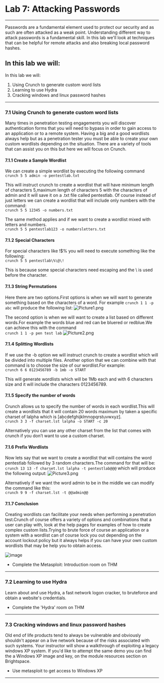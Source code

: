 # Lab 7: Attacking Passwords

___

Passwords are a fundamental element used to protect our security and as such are often attacked as a weak point. Understanding different way to attack passwords is a fundamental skill. In this lab we'll look at techniques that can be helpful for remote attacks and also breaking local password hashes.

## In this lab we will: 

In this lab we will:
1. Using Crunch to generate custom word lists
2. Learning to use Hydra
3. Cracking windows and linux password hashes

___


### 7.1 Using Crunch to generate custom word lists

Many times in penetration testing engagements you will discover authentication forms that you will need to bypass in order to gain access to an application or to a remote system. Having a big and a good wordlists always help but as a penetration tester you must be able to create your own custom wordlists depending on the situation. There are a variety of tools that can assist you on this but here we will focus on Crunch.

#### 7.1.1 Create a Sample Wordlist

We can create a simple wordlist by executing the following command  
```crunch 5 5 admin -o pentestlab.txt``` 

This will instruct crunch to create a wordlist that will have minimum length of characters 5,maximum length of characters 5 with the characters of admin and it will save it on a .txt file called pentestlab.  Of course instead of just letters we can create a wordlist that will include only numbers with the command:  
```crunch 5 5 12345 -o numbers.txt```

The same method applies and if we want to create a wordlist mixed with letters and numbers.  
```crunch 5 5 pentestlab123 -o numbersletters.txt```

#### 7.1.2 Special Characters

For special characters like !$% you will need to execute something like the following:  
```crunch 5 5 pentestlab\%\@\!```

This is because some special characters need escaping and the \ is used before the character. 

#### 7.1.3 String Permutations
Here there are two options.First options is when we will want to generate something based on the characters of a word. For example ```crunch 1 1 -p abc```  will produce the following list:
![Picture1.png](images/Picture1.png)  
 
The second option is when we will want to create a list based on different words.For example the words blue and red can be bluered or redblue.We can achieve this with the command  
```crunch 1 1 -p pen test lab```
![Picture2.png](images/Picture2.png)  
 
#### 7.1.4 Splitting Wordlists

If we use the -b option we will instruct crunch to create a wordlist which will be divided into multiple files. Another option that we can combine with that command is to choose the size of our wordlist.For example:  
```crunch 6 6 0123456789 -b 1mb -o START```

This will generate wordlists which will be 1Mb each and with 6 characters size and it will include the characters 0123456789.

#### 7.1.5 Specify the number of words

Crunch allows us to specify the number of words in each wordlist.This will create a wordlists that it will contain 20 words maximum by taken a specific charset of lalpha which is [abcdefghijklmnopqrstuvwxyz].  
```crunch 3 3 -f charset.lst lalpha -o START -c 20```

Alternatively you can use any other charset from the list that comes with crunch if you don’t want to use a custom charset.

#### 7.1.6 Prefix Wordlists

Now lets say that we want to create a wordlist that will contains the word pentestlab followed by 3 random characters.The command for that will be:  
```crunch 13 13 -f charset.lst lalpha -t pentestlab@@@```
which will produce the following output:
![Picture3.png](images/Picture3.png)
 
Alternatively if we want the word admin to be in the middle we can modify the command like this:  
```crunch 9 9 -f charset.lst -t @@admin@@```

#### 7.1.7 Conclusion

Creating wordlists can facilitate your needs when performing a penetration test.Crunch of course offers a variety of options and combinations that a user can play with, look at the help pages for examples of how to create complex custom lists.Trying to brute force of course an application or a system with a wordlist can of course lock you out depending on the account lockout policy but it always helps if you can have your own custom wordlists that may be help you to obtain access.

![image](https://github.com/user-attachments/assets/82558164-dd96-49d4-bf2e-f8e9d25092f1)


- Complete the Metasploit: Introduction room on THM
___


### 7.2 Learning to use Hydra

Learn about and use Hydra, a fast network logon cracker, to bruteforce and obtain a website's credentials.

- Complete the 'Hydra' room on THM
___


### 7.3 Cracking windows and linux password hashes

Old end of life products tend to always be vulnerable and obviously shouldn't appear on a live network because of the risks associated with such systems. Your instructor will show a walkthrough of exploiting a legacy windows XP system. If you'd like to attempt the same demo you can find the a Windows XP image and key, on the module resources section on Brightspace. 

- Use metasploit to get access to Windows XP
___
